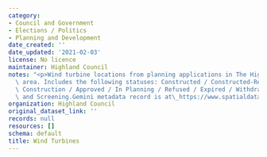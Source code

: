 ```yaml
---
category:
- Council and Government
- Elections / Politics
- Planning and Development
date_created: ''
date_updated: '2021-02-03'
license: No licence
maintainer: Highland Council
notes: "<p>Wind turbine locations from planning applications in The Highland Council\
  \ area. Includes the following statuses: Constructed / Constructed-Removed / Under\
  \ Construction / Approved / In Planning / Refused / Expired / Withdrawn / Scoping\
  \ and Screening.Gemini metadata record is at\_https://www.spatialdata.gov.scot/geonetwork/srv/eng/catalog.search#/metadata/1ab6d829-9f6d-4fee-bd4a-f267d01bb292</p>"
organization: Highland Council
original_dataset_link: ''
records: null
resources: []
schema: default
title: Wind Turbines
---
```

